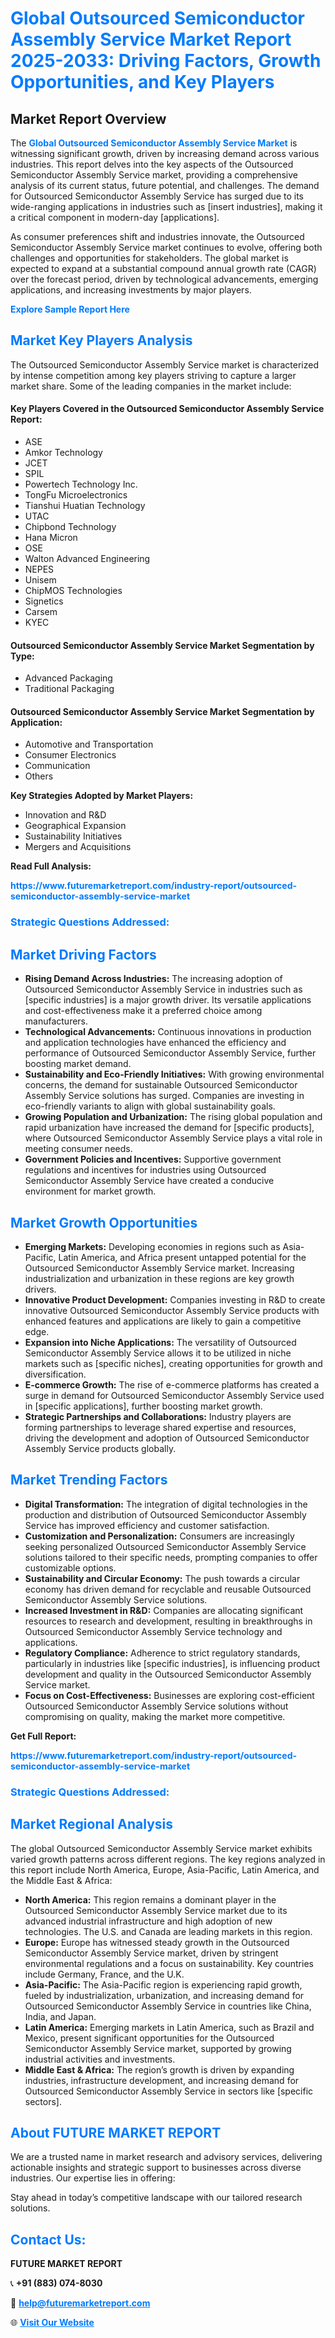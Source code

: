 <h1 style="color: #007BFF;">Global Outsourced Semiconductor Assembly Service Market Report 2025-2033: Driving Factors, Growth Opportunities, and Key Players</h1>

<section id="overview">
<h2>Market Report Overview</h2>
<p>The <a href="https://www.futuremarketreport.com/industry-report/outsourced-semiconductor-assembly-service-market" style="color: #007BFF; text-decoration: none;"><strong>Global Outsourced Semiconductor Assembly Service Market</strong></a> is witnessing significant growth, driven by increasing demand across various industries. This report delves into the key aspects of the Outsourced Semiconductor Assembly Service market, providing a comprehensive analysis of its current status, future potential, and challenges. The demand for Outsourced Semiconductor Assembly Service has surged due to its wide-ranging applications in industries such as [insert industries], making it a critical component in modern-day [applications].</p>
<p>As consumer preferences shift and industries innovate, the Outsourced Semiconductor Assembly Service market continues to evolve, offering both challenges and opportunities for stakeholders. The global market is expected to expand at a substantial compound annual growth rate (CAGR) over the forecast period, driven by technological advancements, emerging applications, and increasing investments by major players.</p>
</section>

<section id="overview">
<p><a href="https://www.futuremarketreport.com/request-sample/reportId=59094" style="color: #007BFF; text-decoration: none;"><strong>Explore Sample Report Here</strong></a></p>
</section>

<section id="key-players">
<h2 style="color: #007BFF;">Market Key Players Analysis</h2>
<p>The Outsourced Semiconductor Assembly Service market is characterized by intense competition among key players striving to capture a larger market share. Some of the leading companies in the market include:</p>
<h4>Key Players Covered in the Outsourced Semiconductor Assembly Service Report:</h4>
<ul><li>ASE</li><li>Amkor Technology</li><li>JCET</li><li>SPIL</li><li>Powertech Technology Inc.</li><li>TongFu Microelectronics</li><li>Tianshui Huatian Technology</li><li>UTAC</li><li>Chipbond Technology</li><li>Hana Micron</li><li>OSE</li><li>Walton Advanced Engineering</li><li>NEPES</li><li>Unisem</li><li>ChipMOS Technologies</li><li>Signetics</li><li>Carsem</li><li>KYEC</li></ul>
<h4>Outsourced Semiconductor Assembly Service Market Segmentation by Type:</h4>
<ul><li>Advanced Packaging</li><li>Traditional Packaging</li></ul>

<h4>Outsourced Semiconductor Assembly Service Market Segmentation by Application:</h4>
<ul><li>Automotive and Transportation</li><li>Consumer Electronics</li><li>Communication</li><li>Others</li></ul>
<p><strong>Key Strategies Adopted by Market Players:</strong></p>
<ul>
<li>Innovation and R&D</li>
<li>Geographical Expansion</li>
<li>Sustainability Initiatives</li>
<li>Mergers and Acquisitions</li>
</ul>
</section>

<section>
<p><strong>Read Full Analysis: </strong></p><a href="https://www.futuremarketreport.com/industry-report/outsourced-semiconductor-assembly-service-market" style="color: #007BFF; text-decoration: none;"><strong>https://www.futuremarketreport.com/industry-report/outsourced-semiconductor-assembly-service-market</strong></a>
<h3 style="color: #007BFF;">Strategic Questions Addressed:</h3>
</section>

<section id="driving-factors">
<h2 style="color: #007BFF;">Market Driving Factors</h2>
<ul>
<li><strong>Rising Demand Across Industries:</strong> The increasing adoption of Outsourced Semiconductor Assembly Service in industries such as [specific industries] is a major growth driver. Its versatile applications and cost-effectiveness make it a preferred choice among manufacturers.</li>
<li><strong>Technological Advancements:</strong> Continuous innovations in production and application technologies have enhanced the efficiency and performance of Outsourced Semiconductor Assembly Service, further boosting market demand.</li>
<li><strong>Sustainability and Eco-Friendly Initiatives:</strong> With growing environmental concerns, the demand for sustainable Outsourced Semiconductor Assembly Service solutions has surged. Companies are investing in eco-friendly variants to align with global sustainability goals.</li>
<li><strong>Growing Population and Urbanization:</strong> The rising global population and rapid urbanization have increased the demand for [specific products], where Outsourced Semiconductor Assembly Service plays a vital role in meeting consumer needs.</li>
<li><strong>Government Policies and Incentives:</strong> Supportive government regulations and incentives for industries using Outsourced Semiconductor Assembly Service have created a conducive environment for market growth.</li>
</ul>
</section>

<section id="growth-opportunities">
<h2 style="color: #007BFF;">Market Growth Opportunities</h2>
<ul>
<li><strong>Emerging Markets:</strong> Developing economies in regions such as Asia-Pacific, Latin America, and Africa present untapped potential for the Outsourced Semiconductor Assembly Service market. Increasing industrialization and urbanization in these regions are key growth drivers.</li>
<li><strong>Innovative Product Development:</strong> Companies investing in R&D to create innovative Outsourced Semiconductor Assembly Service products with enhanced features and applications are likely to gain a competitive edge.</li>
<li><strong>Expansion into Niche Applications:</strong> The versatility of Outsourced Semiconductor Assembly Service allows it to be utilized in niche markets such as [specific niches], creating opportunities for growth and diversification.</li>
<li><strong>E-commerce Growth:</strong> The rise of e-commerce platforms has created a surge in demand for Outsourced Semiconductor Assembly Service used in [specific applications], further boosting market growth.</li>
<li><strong>Strategic Partnerships and Collaborations:</strong> Industry players are forming partnerships to leverage shared expertise and resources, driving the development and adoption of Outsourced Semiconductor Assembly Service products globally.</li>
</ul>
</section>

<section id="trending-factors">
<h2 style="color: #007BFF;">Market Trending Factors</h2>
<ul>
<li><strong>Digital Transformation:</strong> The integration of digital technologies in the production and distribution of Outsourced Semiconductor Assembly Service has improved efficiency and customer satisfaction.</li>
<li><strong>Customization and Personalization:</strong> Consumers are increasingly seeking personalized Outsourced Semiconductor Assembly Service solutions tailored to their specific needs, prompting companies to offer customizable options.</li>
<li><strong>Sustainability and Circular Economy:</strong> The push towards a circular economy has driven demand for recyclable and reusable Outsourced Semiconductor Assembly Service solutions.</li>
<li><strong>Increased Investment in R&D:</strong> Companies are allocating significant resources to research and development, resulting in breakthroughs in Outsourced Semiconductor Assembly Service technology and applications.</li>
<li><strong>Regulatory Compliance:</strong> Adherence to strict regulatory standards, particularly in industries like [specific industries], is influencing product development and quality in the Outsourced Semiconductor Assembly Service market.</li>
<li><strong>Focus on Cost-Effectiveness:</strong> Businesses are exploring cost-efficient Outsourced Semiconductor Assembly Service solutions without compromising on quality, making the market more competitive.</li>
</ul>
</section>

<section>
<p><strong>Get Full Report: </strong></p><a href="https://www.futuremarketreport.com/industry-report/outsourced-semiconductor-assembly-service-market" style="color: #007BFF; text-decoration: none;"><strong>https://www.futuremarketreport.com/industry-report/outsourced-semiconductor-assembly-service-market</strong></a>
<h3 style="color: #007BFF;">Strategic Questions Addressed:</h3>
</section>


<section id="regional-analysis">
<h2 style="color: #007BFF;">Market Regional Analysis</h2>
<p>The global Outsourced Semiconductor Assembly Service market exhibits varied growth patterns across different regions. The key regions analyzed in this report include North America, Europe, Asia-Pacific, Latin America, and the Middle East & Africa:</p>
<ul>
<li><strong>North America:</strong> This region remains a dominant player in the Outsourced Semiconductor Assembly Service market due to its advanced industrial infrastructure and high adoption of new technologies. The U.S. and Canada are leading markets in this region.</li>
<li><strong>Europe:</strong> Europe has witnessed steady growth in the Outsourced Semiconductor Assembly Service market, driven by stringent environmental regulations and a focus on sustainability. Key countries include Germany, France, and the U.K.</li>
<li><strong>Asia-Pacific:</strong> The Asia-Pacific region is experiencing rapid growth, fueled by industrialization, urbanization, and increasing demand for Outsourced Semiconductor Assembly Service in countries like China, India, and Japan.</li>
<li><strong>Latin America:</strong> Emerging markets in Latin America, such as Brazil and Mexico, present significant opportunities for the Outsourced Semiconductor Assembly Service market, supported by growing industrial activities and investments.</li>
<li><strong>Middle East & Africa:</strong> The region’s growth is driven by expanding industries, infrastructure development, and increasing demand for Outsourced Semiconductor Assembly Service in sectors like [specific sectors].</li>
</ul>
</section>

<footer>
<h2 style="color: #007BFF;">About FUTURE MARKET REPORT</h2>
<p>We are a trusted name in market research and advisory services, delivering actionable insights and strategic support to businesses across diverse industries. Our expertise lies in offering:</p>

<p>Stay ahead in today’s competitive landscape with our tailored research solutions.</p>

<h2 style="color: #007BFF;">Contact Us:</h2>
<p><strong>FUTURE MARKET REPORT</strong></p>
<p>📞 <strong>+91 (883) 074-8030</strong></p>
<p>📧 <strong><a href="mailto:help@futuremarketreport.com" style="color: #007BFF;">help@futuremarketreport.com</a></strong></p>
<p>🌐 <strong><a href="https://www.futuremarketreport.com/" style="color: #007BFF;">Visit Our Website</a></strong></p>
</footer>